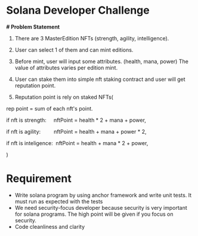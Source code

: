 # Solana Developer Challenge

**# Problem Statement**

1. There are 3 MasterEdition NFTs (strength, agility, intelligence).

2. User can select 1 of them and can mint editions.

3. Before mint, user will input some attributes. (health, mana, power) The value of attributes varies per edition mint.

4. User can stake them into simple nft staking contract and user will get reputation point.

5. Reputation point is rely on staked NFTs(

rep point = sum of each nft's point.

if nft is strength:     nftPoint = health * 2 + mana + power,

if nft is agility:         nftPoint = health + mana + power * 2,

if nft is inteligence:  nftPoint = health + mana * 2 + power,

)

# Requirement

- Write solana program by using anchor framework and write unit tests. It must run as expected with the tests
- We need security-focus developer because security is very important for solana programs. The high point will be given if you focus on security.
- Code cleanliness and clarity